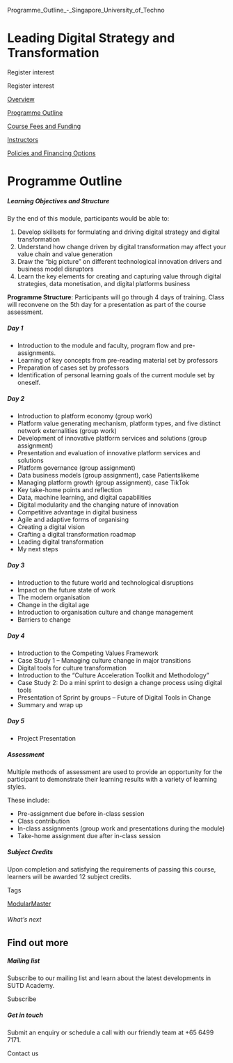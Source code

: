 Programme_Outline_-_Singapore_University_of_Techno



Leading Digital Strategy and Transformation
===========================================

Register interest

Register interest

[Overview](/course/leading-digital-strategy-and-transformation/#tabs)

[Programme Outline](/course/leading-digital-strategy-and-transformation/programme-outline/#tabs)

[Course Fees and Funding](/course/leading-digital-strategy-and-transformation/course-fees-and-funding/#tabs)

[Instructors](/course/leading-digital-strategy-and-transformation/instructors/#tabs)

[Policies and Financing Options](/course/leading-digital-strategy-and-transformation/policies-and-financing-options/#tabs)

Programme Outline
=================

##### **Learning Objectives and Structure**

By the end of this module, participants would be able to:

1. Develop skillsets for formulating and driving digital strategy and digital transformation
2. Understand how change driven by digital transformation may affect your value chain and value generation
3. Draw the “big picture” on different technological innovation drivers and business model disruptors
4. Learn the key elements for creating and capturing value through digital strategies, data monetisation, and digital platforms business

**Programme Structure**: Participants will go through 4 days of training. Class will reconvene on the 5th day for a presentation as part of the course assessment.

##### Day 1

* Introduction to the module and faculty, program flow and pre-assignments.
* Learning of key concepts from pre-reading material set by professors
* Preparation of cases set by professors
* Identification of personal learning goals of the current module set by oneself.

##### Day 2

* Introduction to platform economy (group work)
* Platform value generating mechanism, platform types, and five distinct network externalities (group work)
* Development of innovative platform services and solutions (group assignment)
* Presentation and evaluation of innovative platform services and solutions
* Platform governance (group assignment)
* Data business models (group assignment), case Patientslikeme
* Managing platform growth (group assignment), case TikTok
* Key take-home points and reflection
* Data, machine learning, and digital capabilities
* Digital modularity and the changing nature of innovation
* Competitive advantage in digital business
* Agile and adaptive forms of organising
* Creating a digital vision
* Crafting a digital transformation roadmap
* Leading digital transformation
* My next steps

##### Day 3

* Introduction to the future world and technological disruptions
* Impact on the future state of work
* The modern organisation
* Change in the digital age
* Introduction to organisation culture and change management
* Barriers to change

##### Day 4

* Introduction to the Competing Values Framework
* Case Study 1 – Managing culture change in major transitions
* Digital tools for culture transformation
* Introduction to the “Culture Acceleration Toolkit and Methodology”
* Case Study 2: Do a mini sprint to design a change process using digital tools
* Presentation of Sprint by groups – Future of Digital Tools in Change
* Summary and wrap up

##### Day 5

* Project Presentation

##### **Assessment**

Multiple methods of assessment are used to provide an opportunity for the participant to demonstrate their learning results with a variety of learning styles.

These include:

* Pre-assignment due before in-class session
* Class contribution
* In-class assignments (group work and presentations during the module)
* Take-home assignment due after in-class session

##### **Subject Credits**

Upon completion and satisfying the requirements of passing this course, learners will be awarded 12 subject credits.

Tags

[ModularMaster](/admissions/academy/courses-and-modules/?academy-type-course=792)

###### What’s next

Find out more
-------------

##### Mailing list

Subscribe to our mailing list and learn about the latest developments in SUTD Academy.

Subscribe

##### Get in touch

Submit an enquiry or schedule a call with our friendly team at +65 6499 7171.

Contact us

